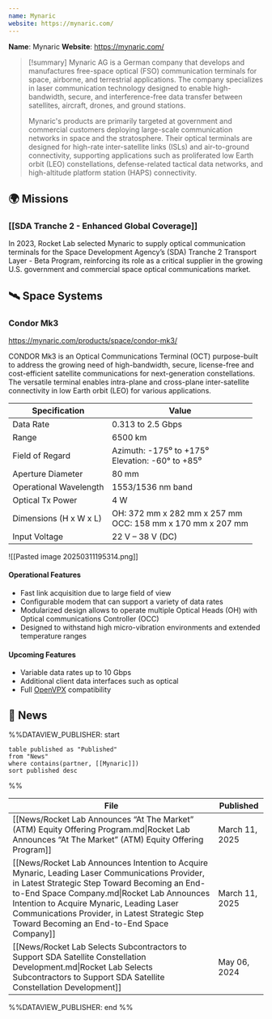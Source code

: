 ```yaml
---
name: Mynaric
website: https://mynaric.com/
---
```


**Name**: Mynaric
**Website**: https://mynaric.com/

>[!summary]
>Mynaric AG is a German company that develops and manufactures free-space optical (FSO) communication terminals for space, airborne, and terrestrial applications. The company specializes in laser communication technology designed to enable high-bandwidth, secure, and interference-free data transfer between satellites, aircraft, drones, and ground stations.
>
>Mynaric's products are primarily targeted at government and commercial customers deploying large-scale communication networks in space and the stratosphere. Their optical terminals are designed for high-rate inter-satellite links (ISLs) and air-to-ground connectivity, supporting applications such as proliferated low Earth orbit (LEO) constellations, defense-related tactical data networks, and high-altitude platform station (HAPS) connectivity.


## 🌍 Missions

### [[SDA Tranche 2 - Enhanced Global Coverage]]

In 2023, Rocket Lab selected Mynaric to supply optical communication terminals for the Space Development Agency’s (SDA) Tranche 2 Transport Layer - Beta Program, reinforcing its role as a critical supplier in the growing U.S. government and commercial space optical communications market.


## 🛰️ Space Systems

### Condor Mk3

https://mynaric.com/products/space/condor-mk3/

CONDOR Mk3 is an Optical Communications Terminal (OCT) purpose-built to address the growing need of high-bandwidth, secure, license-free and cost-efficient satellite communications for next-generation constellations. The versatile terminal enables intra-plane and cross-plane inter-satellite connectivity in low Earth orbit (LEO) for various applications.

| Specification          | Value                                                         |
| ---------------------- | ------------------------------------------------------------- |
| Data Rate              | 0.313 to 2.5 Gbps                                             |
| Range                  | 6500 km                                                       |
| Field of Regard        | Azimuth: -175⁰ to +175⁰<br>Elevation: -60° to +85⁰            |
| Aperture Diameter      | 80 mm                                                         |
| Operational Wavelength | 1553/1536 nm band                                             |
| Optical Tx Power       | 4 W                                                           |
| Dimensions (H x W x L) | OH: 372 mm x 282 mm x 257 mm<br>OCC: 158 mm x 170 mm x 207 mm |
| Input Voltage          | 22 V – 38 V (DC)                                              |

![[Pasted image 20250311195314.png]]
#### Operational Features
- Fast link acquisition due to large field of view
- Configurable modem that can support a variety of data rates
- Modularized design allows to operate multiple Optical Heads (OH) with Optical communications Controller (OCC)
- Designed to withstand high micro-vibration environments and extended temperature ranges

#### Upcoming Features
- Variable data rates up to 10 Gbps
- Additional client data interfaces such as optical
- Full [OpenVPX](https://www.vita.com/vpx#:~:text=OpenVPX%20is%20the%20architecture%20framework,Module%20to%20Backplane%20and%20Chassis.) compatibility


## 📰 News
%%DATAVIEW_PUBLISHER: start
```
table published as "Published"
from "News"
where contains(partner, [[Mynaric]])
sort published desc
```
%%

| File                                                                                                                                                                                                                                                                                                                                       | Published      |
| ------------------------------------------------------------------------------------------------------------------------------------------------------------------------------------------------------------------------------------------------------------------------------------------------------------------------------------------ | -------------- |
| [[News/Rocket Lab Announces “At The Market” (ATM) Equity Offering Program.md\|Rocket Lab Announces “At The Market” (ATM) Equity Offering Program]]                                                                                                                                                                                         | March 11, 2025 |
| [[News/Rocket Lab Announces Intention to Acquire Mynaric, Leading Laser Communications Provider, in Latest Strategic Step Toward Becoming an End-to-End Space Company.md\|Rocket Lab Announces Intention to Acquire Mynaric, Leading Laser Communications Provider, in Latest Strategic Step Toward Becoming an End-to-End Space Company]] | March 11, 2025 |
| [[News/Rocket Lab Selects Subcontractors to Support SDA Satellite Constellation Development.md\|Rocket Lab Selects Subcontractors to Support SDA Satellite Constellation Development]]                                                                                                                                                     | May 06, 2024   |

%%DATAVIEW_PUBLISHER: end %%